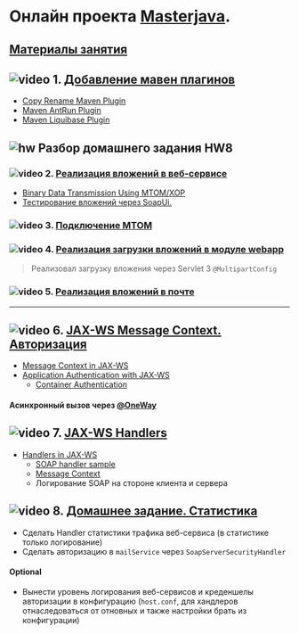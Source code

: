 # Онлайн проекта  <a href="https://github.com/JavaWebinar/masterjava">Masterjava</a>.

## [Материалы занятия](https://drive.google.com/drive/u/0/folders/0B9Ye2auQ_NsFd3pjNWZpR0QzVWs) 

## ![video](https://cloud.githubusercontent.com/assets/13649199/13672715/06dbc6ce-e6e7-11e5-81a9-04fbddb9e488.png) 1. [Добавление мавен плагинов](https://drive.google.com/open?id=0B9Ye2auQ_NsFYnhDWG03Z3R6Y0E)
- [Copy Rename Maven Plugin](https://coderplus.github.io/copy-rename-maven-plugin/usage.html)
- [Maven AntRun Plugin](http://maven.apache.org/plugins/maven-antrun-plugin/usage.html)
- [Maven Liquibase Plugin](http://www.liquibase.org/documentation/maven/)

## ![hw](https://cloud.githubusercontent.com/assets/13649199/13672719/09593080-e6e7-11e5-81d1-5cb629c438ca.png) Разбор домашнего задания HW8
### ![video](https://cloud.githubusercontent.com/assets/13649199/13672715/06dbc6ce-e6e7-11e5-81a9-04fbddb9e488.png) 2. [Реализация вложений в веб-сервисе](https://drive.google.com/open?id=0B9Ye2auQ_NsFbER6Rjc4dHRGODA)
- <a href="https://docs.oracle.com/cd/E14571_01/web.1111/e13734/mtom.htm">Binary Data Transmission Using MTOM/XOP</a> 
- <a href="http://www.soapui.org/SOAP-and-WSDL/adding-headers-and-attachments.html">Тестирование вложений через SoapUi.</a>

### ![video](https://cloud.githubusercontent.com/assets/13649199/13672715/06dbc6ce-e6e7-11e5-81a9-04fbddb9e488.png) 3. [Подключение MTOM](https://drive.google.com/open?id=0B9Ye2auQ_NsFeF8yWVBUbHd6Y0k)

### ![video](https://cloud.githubusercontent.com/assets/13649199/13672715/06dbc6ce-e6e7-11e5-81a9-04fbddb9e488.png) 4. [Реализация загрузки вложений в модуле webapp](https://drive.google.com/open?id=0B9Ye2auQ_NsFaVhpMkZRV3lSUlU)
> Реализовал загрузку вложения через Servlet 3 `@MultipartConfig`

### ![video](https://cloud.githubusercontent.com/assets/13649199/13672715/06dbc6ce-e6e7-11e5-81a9-04fbddb9e488.png) 5. [Реализация вложений в почте](https://drive.google.com/open?id=0B9Ye2auQ_NsFQ0RZNktReWRoYjQ)

---------------------

##  ![video](https://cloud.githubusercontent.com/assets/13649199/13672715/06dbc6ce-e6e7-11e5-81a9-04fbddb9e488.png) 6. [JAX-WS Message Context. Авторизация](https://drive.google.com/open?id=0B9Ye2auQ_NsFSEdYZzR3OGxxLVk)
- <a href="https://jax-ws.java.net/articles/MessageContext.html">Message Context in JAX-WS</a>
- <a href="http://www.mkyong.com/webservices/jax-ws/application-authentication-with-jax-ws/">Application Authentication with JAX-WS</a>
  - <a href="http://examples.javacodegeeks.com/enterprise-java/jws/container-authentication-with-jax-ws/">Container Authentication</a>

#### Асинхронный вызов через <a href="https://examples.javacodegeeks.com/enterprise-java/jws/jax-ws-annotations-example/#1_8">@OneWay </a>

## ![video](https://cloud.githubusercontent.com/assets/13649199/13672715/06dbc6ce-e6e7-11e5-81a9-04fbddb9e488.png) 7. [JAX-WS Handlers](https://drive.google.com/open?id=0B9Ye2auQ_NsFYjhDUGM2N0tHVDg)

- <a href="https://jax-ws.java.net/articles/handlers_introduction.html">Handlers in JAX-WS</a>
  - <a href="https://www.mkyong.com/webservices/jax-ws/jax-ws-soap-handler-in-server-side/">SOAP handler sample</a>
  - <a href="http://www.javaworld.com/article/2077679/soa/get-a-handle-on-the-jax-ws-api-s-handler-framework.html">Message Context</a>  
  - Логирование SOAP на стороне клиента и сервера
  

## ![video](https://cloud.githubusercontent.com/assets/13649199/13672715/06dbc6ce-e6e7-11e5-81a9-04fbddb9e488.png) 8. [Домашнее задание. Статистика](https://drive.google.com/open?id=0B9Ye2auQ_NsFWGI0ejBZZ21Cc0k)
  - Сделать Handler статистики трафика веб-сервиса (в статистике только логирование)
  - Сделать авторизацию в `mailService` через `SoapServerSecurityHandler` 

#### Optional
  - Вынести уровень логирования веб-сервисов и креденшелы авторизации в конфигурацию (`host.conf`, для хандлеров отнаследоваться от отновных и также настройки брать из конфигурации)

